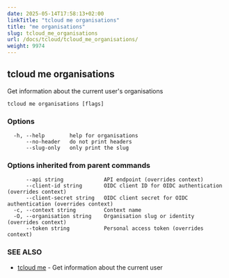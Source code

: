 ```yaml
---
date: 2025-05-14T17:58:13+02:00
linkTitle: "tcloud me organisations"
title: "me organisations"
slug: tcloud_me_organisations
url: /docs/tcloud/tcloud_me_organisations/
weight: 9974
---
```

## tcloud me organisations

Get information about the current user's organisations

```
tcloud me organisations [flags]
```

### Options

```
  -h, --help        help for organisations
      --no-header   do not print headers
      --slug-only   only print the slug
```

### Options inherited from parent commands

```
      --api string             API endpoint (overrides context)
      --client-id string       OIDC client ID for OIDC authentication (overrides context)
      --client-secret string   OIDC client secret for OIDC authentication (overrides context)
  -c, --context string         Context name
  -O, --organisation string    Organisation slug or identity (overrides context)
      --token string           Personal access token (overrides context)
```

### SEE ALSO

* [tcloud me](/docs/tcloud/tcloud_me/)	 - Get information about the current user

